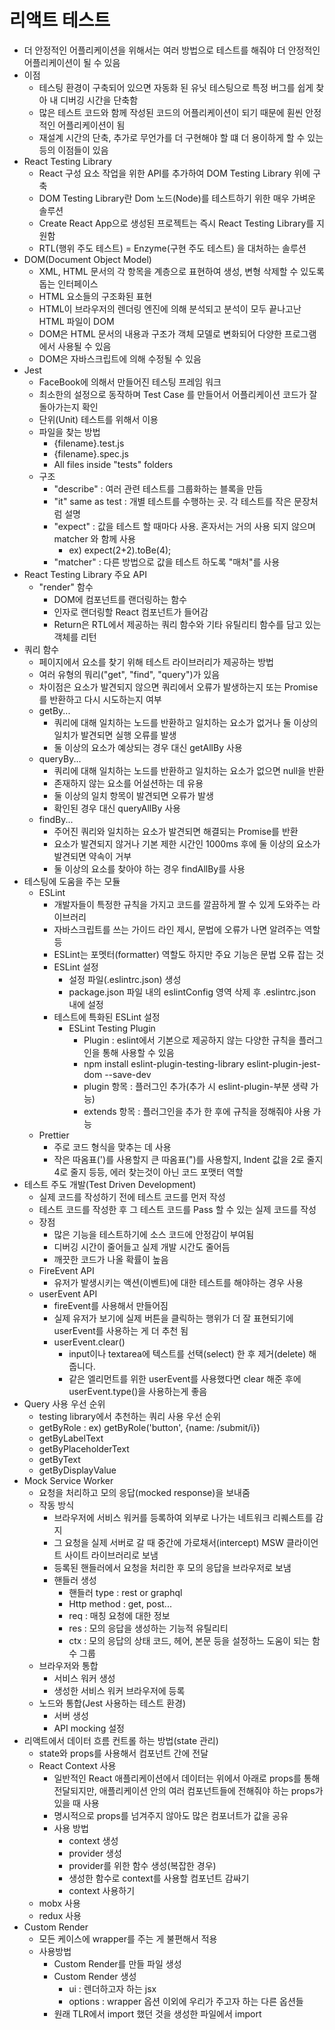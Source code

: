 # 리액트 테스트
- 더 안정적인 어플리케이션을 위해서는 여러 방법으로 테스트를 해줘야 더 안정적인 어플리케이션이 될 수 있음
- 이점
    - 테스팅 환경이 구축되어 있으면 자동화 된 유닛 테스팅으로 특정 버그를 쉽게 찾아 내 디버깅 시간을 단축함
    - 많은 테스트 코드와 함께 작성된 코드의 어플리케이션이 되기 때문에 훤씬 안정적인 어플리케이션이 됨
    - 재설계 시간의 단축, 추가로 무언가를 더 구현해야 할 떄 더 용이하게 할 수 있는 등의 이점들이 있음
- React Testing Library
    - React 구성 요소 작업을 위한 API를 추가하여 DOM Testing Library 위에 구축
    - DOM Testing Library란 Dom 노드(Node)를 테스트하기 위한 매우 가벼운 솔루션
    - Create React App으로 생성된 프로젝트는 즉시 React Testing Library를 지원함
    - RTL(행위 주도 테스트) = Enzyme(구현 주도 테스트) 을 대처하는 솔루션
- DOM(Document Object Model)
    - XML, HTML 문서의 각 항목을 계층으로 표현하여 생성, 변형 삭제할 수 있도록 돕는 인터페이스
    - HTML 요소들의 구조화된 표현
    - HTML이 브라우저의 렌더링 엔진에 의해 분석되고 분석이 모두 끝나고난 HTML 파일이 DOM
    - DOM은 HTML 문서의 내용과 구조가 객체 모델로 변화되어 다양한 프로그램에서 사용될 수 있음
    - DOM은 자바스크립트에 의해 수정될 수 있음
- Jest
    - FaceBook에 의해서 만들어진 테스팅 프레임 워크
    - 최소한의 설정으로 동작하며 Test Case 를 만들어서 어플리케이션 코드가 잘 돌아가는지 확인
    - 단위(Unit) 테스트를 위해서 이용
    - 파일을 찾는 방법
        - {filename}.test.js
        - {filename}.spec.js
        - All files inside "tests" folders
    - 구조
        - "describe" : 여러 관련 테스트를 그룹화하는 블록을 만듬
        - "it" same as test : 개별 테스트를 수행하는 곳. 각 테스트를 작은 문장처럼 설명 
        - "expect" : 값을 테스트 할 때마다 사용. 혼자서는 거의 사용 되지 않으며 matcher 와 함께 사용
            - ex) expect(2+2).toBe(4);
        - "matcher" : 다른 방법으로 값을 테스트 하도록 "매처"를 사용
- React Testing Library 주요 API
    - "render" 함수
        - DOM에 컴포넌트를 랜더링하는 함수
        - 인자로 랜더링할 React 컴포넌트가 들어감
        - Return은 RTL에서 제공하는 쿼리 함수와 기타 유틸리티 함수를 담고 있는 객체를 리턴
- 쿼리 함수
    - 페이지에서 요소를 찾기 위해 테스트 라이브러리가 제공하는 방법
    - 여러 유형의 뭐리("get", "find", "query")가 있음
    - 차이점은 요소가 발견되지 않으면 쿼리에서 오류가 발생하는지 또는 Promise를 반환하고 다시 시도하는지 여부
    - getBy... 
        - 쿼리에 대해 일치하는 노드를 반환하고 일치하는 요소가 없거나 둘 이상의 일치가 발견되면 실행 오류를 발생
        - 둘 이상의 요소가 예상되는 경우 대신 getAllBy 사용
    - queryBy... 
        - 쿼리에 대해 일치하는 노드를 반환하고 일치하는 요소가 없으면 null을 반환
        - 존재하지 않는 요소를 어설션하는 데 유용
        - 둘 이상의 일치 항목이 발견되면 오류가 발생
        - 확인된 경우 대신 queryAllBy 사용
    - findBy...  
        - 주어진 쿼리와 일치하는 요소가 발견되면 해결되는 Promise를 반환
        - 요소가 발견되지 않거나 기본 제한 시간인 1000ms 후에 둘 이상의 요소가 발견되면 약속이 거부
        - 둘 이상의 요소를 찾아야 하는 경우 findAllBy를 사용
- 테스팅에 도움을 주는 모듈
    - ESLint
        - 개발자들이 특정한 규칙을 가지고 코드를 깔끔하게 짤 수 있게 도와주는 라이브러리
        - 자바스크립트를 쓰는 가이드 라인 제시, 문법에 오류가 나면 알려주는 역할 등
        - ESLint는 포멧터(formatter) 역할도 하지만 주요 기능은 문법 오류 잡는 것
        - ESLint 설정
            - 설정 파일(.eslintrc.json) 생성
            - package.json 파일 내의 eslintConfig 영역 삭제 후 .eslintrc.json 내에 설정
        - 테스트에 특화된 ESLint 설정
            - ESLint Testing Plugin
                - Plugin : eslint에서 기본으로 제공하지 않는 다양한 규칙을 플러그인을 통해 사용할 수 있음
                - npm install eslint-plugin-testing-library eslint-plugin-jest-dom --save-dev
                - plugin 항목 : 플러그인 추가(추가 시 eslint-plugin-부분 생략 가능)
                - extends 항목 : 플러그인을 추가 한 후에 규칙을 정해줘야 사용 가능
    - Prettier
        - 주로 코드 형식을 맞추는 데 사용
        - 작은 따옴표(')를 사용할지 큰 따옴표(")를 사용할지, Indent 값을 2로 줄지 4로 줄지 등등, 에러 찾는것이 아닌 코드 포맷터 역할
- 테스트 주도 개발(Test Driven Development)
    - 실제 코드를 작성하기 전에 테스트 코드를 먼저 작성
    - 테스트 코드를 작성한 후 그 테스트 코드를 Pass 할 수 있는 실제 코드를 작성
    - 장점
        - 많은 기능을 테스트하기에 소스 코드에 안정감이 부여됨
        - 디버깅 시간이 줄어들고 실제 개발 시간도 줄어듬
        - 깨끗한 코드가 나올 확률이 높음
    - FireEvent API
        - 유저가 발생시키는 액션(이벤트)에 대한 테스트를 해야하는 경우 사용
    - userEvent API
        - fireEvent를 사용해서 만들어짐
        - 실제 유저가 보기에 실제 버튼을 클릭하는 행위가 더 잘 표현되기에 userEvent를 사용하는 게 더 추천 됨
        - userEvent.clear()
            - input이나 textarea에 텍스트를 선택(select) 한 후 제거(delete) 해 줍니다.
            - 같은 엘리먼트를 위한 userEvent를 사용했다면 clear 해준 후에 userEvent.type()을 사용하는게 좋음
- Query 사용 우선 순위
    - testing library에서 추천하는 쿼리 사용 우선 순위
    - getByRole : ex) getByRole('button', {name: /submit/i})
    - getByLabelText
    - getByPlaceholderText
    - getByText
    - getByDisplayValue
- Mock Service Worker
    - 요청을 처리하고 모의 응답(mocked response)을 보내줌
    - 작동 방식
        - 브라우저에 서비스 워커를 등록하여 외부로 나가는 네트워크 리퀘스트를 감지
        - 그 요청을 실제 서버로 갈 때 중간에 가로채서(intercept) MSW 클라이언트 사이트 라이브러리로 보냄
        - 등록된 핸들러에서 요청을 처리한 후 모의 응답을 브라우저로 보냄
        - 핸들러 생성
            - 핸들러 type : rest or graphql
            - Http method : get, post...
            - req : 매칭 요청에 대한 정보
            - res : 모의 응답을 생성하는 기능적 유틸리티
            - ctx : 모의 응답의 상태 코드, 헤어, 본문 등을 설정하느 도움이 되는 함수 그룹
    - 브라우저와 통합
        - 서비스 워커 생성
        - 생성한 서비스 워커 브라우저에 등록
    - 노드와 통합(Jest 사용하는 테스트 환경)
        - 서버 생성
        - API mocking 설정
- 리액트에서 데이터 흐름 컨트롤 하는 방법(state 관리)
    - state와 props를 사용해서 컴포넌트 간에 전달
    - React Context 사용
        - 일반적인 React 애플리케이션에서 데이터는 위에서 아래로 props를 통해 전달되지만, 애플리케이션 안의 여러 컴포넌트들에 전해줘야 하는 props가 있을 때 사용
        - 명시적으로 props를 넘겨주지 않아도 많은 컴포너트가 값을 공유
        - 사용 방법
            - context 생성
            - provider 생성
            - provider를 위한 함수 생성(복잡한 경우)
            - 생성한 함수로 context를 사용할 컴포넌트 감싸기
            - context 사용하기
    - mobx 사용
    - redux 사용
- Custom Render 
    - 모든 케이스에 wrapper를 주는 게 불편해서 적용
    - 사용방법
        - Custom Render를 만들 파일 생성
        - Custom Render 생성
            - ui : 렌더하고자 하는 jsx
            - options : wrapper 옵션 이외에 우리가 주고자 하는 다른 옵션들
        - 원래 TLR에서 import 했던 것을 생성한 파일에서 import
